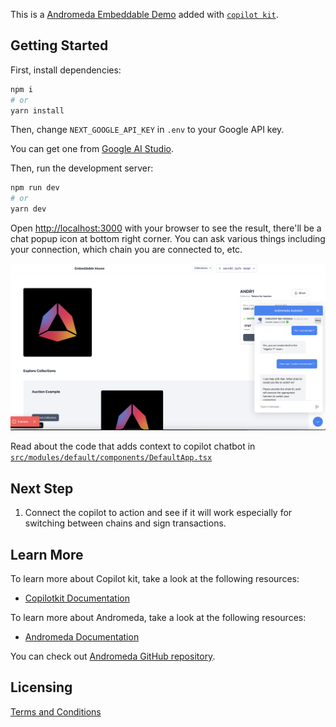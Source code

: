 This is a [Andromeda Embeddable Demo](https://github.com/andromedaprotocol/embeddable-marketplace-demo/blob/main/package.json) added with [`copilot kit`](https://docs.copilotkit.ai/).

## Getting Started

First, install dependencies:

```bash
npm i
# or
yarn install
```

Then, change `NEXT_GOOGLE_API_KEY` in `.env` to your Google API key.

You can get one from [Google AI Studio](https://aistudio.google.com/app/apikey).

Then, run the development server:
```bash
npm run dev
# or
yarn dev
```

Open [http://localhost:3000](http://localhost:3000) with your browser to see the result, there'll be a chat popup icon at bottom right corner. You can ask various things including your connection, which chain you are connected to, etc.

![image](screenshot/copilot-andromeda.png)


Read about the code that adds context to copilot chatbot in [`src/modules/default/components/DefaultApp.tsx`]()

## Next Step
1. Connect the copilot to action and see if it will work especially for switching between chains and sign transactions.

## Learn More

To learn more about Copilot kit, take a look at the following resources:

- [Copilotkit Documentation](https://docs.copilotkit.ai/) 

To learn more about Andromeda, take a look at the following resources:
- [Andromeda Documentation](https://docs.andromedaprotocol.io/andromeda) 

You can check out [Andromeda GitHub repository](https://github.com/andromedaprotocol).


## Licensing

[Terms and Conditions](https://github.com/andromedaprotocol/andromeda-core/blob/development/LICENSE/LICENSE.md)
